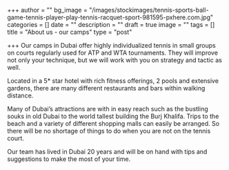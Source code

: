 +++
author = ""
bg_image = "/images/stockimages/tennis-sports-ball-game-tennis-player-play-tennis-racquet-sport-981595-pxhere.com.jpg"
categories = []
date = ""
description = ""
draft = true
image = ""
tags = []
title = "About us - our camps"
type = "post"

+++
Our camps in Dubai offer highly individualized tennis in small groups on courts regularly used for ATP and WTA tournaments. They will improve not only your technique, but we will work with you on strategy and tactic as well.

Located in a 5* star hotel with rich fitness offerings, 2 pools and extensive gardens, there are many different restaurants and bars within walking distance.

Many of Dubai’s attractions are with in easy reach such as the bustling souks in old Dubai to the world tallest building the Burj Khalifa. Trips to the beach and a variety of different shopping malls can easily be arranged. So there will be no shortage of things to do when you are not on the tennis court.

Our team has lived in Dubai 20 years and will be on hand with tips and suggestions to make the most of your time.